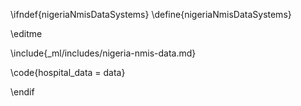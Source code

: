 \ifndef{nigeriaNmisDataSystems}
\define{nigeriaNmisDataSystems}

\editme

\include{_ml/includes/nigeria-nmis-data.md}

\code{hospital_data = data}

\endif
